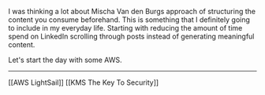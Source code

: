 I was thinking a lot about Mischa Van den Burgs approach of structuring the content you consume beforehand. This is something that I definitely going to include in my everyday life. Starting with reducing the amount of time spend on LinkedIn scrolling through posts instead of generating meaningful content.

Let's start the day with some AWS.

---
[[AWS LightSail]]
[[KMS The Key To Security]]